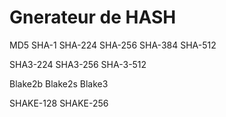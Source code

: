 # Gnerateur de HASH

MD5
SHA-1
SHA-224
SHA-256
SHA-384
SHA-512

SHA3-224
SHA3-256
SHA-3-512

Blake2b
Blake2s
Blake3

SHAKE-128
SHAKE-256
